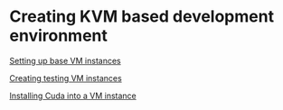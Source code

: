 
# Creating KVM based development environment

[Setting up base VM instances](README-setup.md)

[Creating testing VM instances](README-vms.md)

[Installing Cuda into a VM instance](README-cuda.md)
